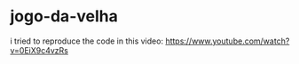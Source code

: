 # jogo-da-velha

i tried to reproduce the code in this video: https://www.youtube.com/watch?v=0EiX9c4vzRs

